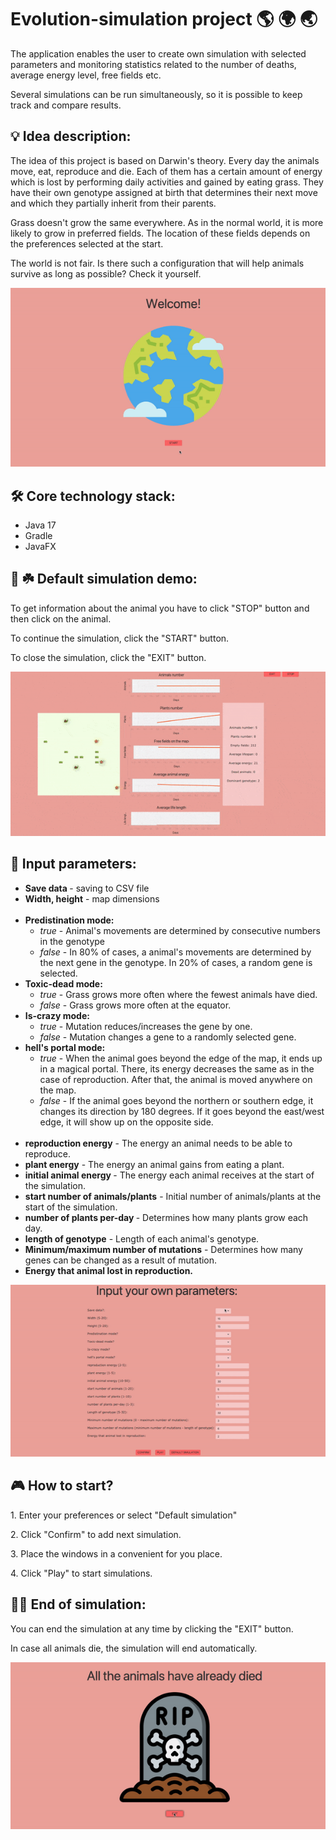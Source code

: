 <h1> Evolution-simulation project 🌎 🌍 🌏 </h1>

<p> The application enables the user to create own simulation with selected parameters and monitoring statistics related to the number of deaths, average energy level, free fields etc. </p>
<p> Several simulations can be run simultaneously, so it is possible to keep track and compare results.</p>

<h2>💡 Idea description: </h2>
<p> The idea of this project is based on Darwin's theory. Every day the animals move, eat, 
reproduce and die. Each of them has a certain amount of energy which is lost by performing daily 
activities and gained by eating grass. They have their own genotype assigned at birth that 
determines their next move and which they partially inherit from their parents.</p>

<p> Grass doesn't grow the same everywhere. As in the normal world, it is more likely to grow 
in preferred fields. The location of these fields depends on the preferences selected at the start.</p>

<p> The world is not fair. Is there such a configuration that will help animals survive as 
long as possible? Check it yourself.</p>
<img src="/readme/start.gif">

<h2> 🛠 Core technology stack: </h2>
<ul>
<li> Java 17 </li>
<li> Gradle </li>
<li> JavaFX </li>
</ul>


<h2> 🐌 ☘️ Default simulation demo: </h2>
<p> To get information about the animal you have to click "STOP" button and then click on the animal. </p>
<p> To continue the simulation, click the "START" button. </p>
<p> To close the simulation, click the "EXIT" button. </p>
<img src="/readme/demo.gif">

<h2> 🔎  Input parameters: </h2>
<ul> 
  <li> <strong> Save data </strong> - saving to CSV file</li>
  <li> <strong> Width, height</strong> - map dimensions</li>
  <br>
  <li> <strong>Predistination mode: </strong>
<ul> 
<li> <em>true</em> - Animal's movements are determined by consecutive numbers in the genotype </li>
  <li> <em>false</em> - In 80% of cases, a animal's movements are determined by the next gene in the genotype. In 20% of cases, a random gene is selected. </li>
</ul>
</li>
  <li> <strong> Toxic-dead mode:</strong>
<ul> 
<li> <em>true</em> - Grass grows more often where the fewest animals have died. </li>
<li> <em>false</em> - Grass grows more often at the equator. </li>
</ul>
  <li>  <strong> Is-crazy mode: </strong>
<ul> 
<li> <em>true</em> - Mutation reduces/increases the gene by one. </li>
<li> <em>false</em> - Mutation changes a gene to a randomly selected gene. </li>
</ul>
</li>
</li>
<li> <strong> hell's portal mode: </strong>
<ul> 
  <li> <em>true</em> - When the animal goes beyond the edge of the map, it ends up in a magical portal. There, its energy decreases the same as in the case of reproduction. After that, the animal is moved anywhere on the map.</li>
<li> <em>false</em> - If the animal goes beyond the northern or southern edge, it changes its direction by 180 degrees. If it goes beyond the east/west edge, it will show up on the opposite side.</li>
</ul>
</li>
<br>
<li> <strong>reproduction energy</strong> - The energy an animal needs to be able to reproduce. </li>
<li> <strong>plant energy</strong> - The energy an animal gains from eating a plant. </li>
<li><strong> initial animal energy </strong>- The energy each animal receives at the start of the simulation. </li>
<li> <strong>start number of animals/plants</strong> - Initial number of animals/plants at the start of the simulation. </li>
<li> <strong>number of plants per-day </strong>- Determines how many plants grow each day. </li>
<li> <strong>length of genotype</strong> - Length of each animal's genotype. </li>
<li> <strong>Minimum/maximum number of mutations</strong> - Determines how many genes can be changed as a result of mutation. </li>
<li> <strong>Energy that animal lost in reproduction.</strong> </li>
</ul>
<img src="/readme/input.gif">

<h2> 🎮 How to start? </h2>
<p> 1. Enter your preferences or select "Default simulation" </p>
<p> 2. Click "Confirm" to add next simulation. </p>
<p> 3. Place the windows in a convenient for you place. </p>
<p> 4. Click "Play" to start simulations. </p>

<h2> 🏴‍☠️ End of simulation: </h2>
<p> You can end the simulation at any time by clicking the "EXIT" button.</p>
<p> In case all animals die, the simulation will end automatically. </p>
<img src="/readme/end.gif">

